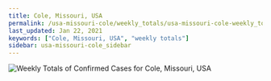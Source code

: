 ```yaml
---
title: Cole, Missouri, USA
permalink: /usa-missouri-cole/weekly_totals/usa-missouri-cole-weekly_totals.html
last_updated: Jan 22, 2021
keywords: ["Cole, Missouri, USA", "weekly totals"]
sidebar: usa-missouri-cole_sidebar
---
```


![Weekly Totals of Confirmed Cases for Cole, Missouri, USA](/covid_tracker/images/graphs/usa-missouri-cole-weekly_totals_graph.png)
